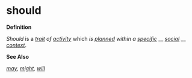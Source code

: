 # should

**Definition**

_Should_ is a [_trait_](https://github.com/gcassel/Modular-Organization-Terminology/blob/master/terms/trait.md) _of_ [_activity_](https://github.com/gcassel/Modular-Organization-Terminology/blob/master/terms/activity.md) which _is_ [_planned_](https://github.com/gcassel/Modular-Organization-Terminology/blob/master/terms/plan.md) _within a_ [_specific_](https://github.com/gcassel/Modular-Organization-Terminology/blob/master/terms/specific) __ [_social_](https://github.com/gcassel/Modular-Organization-Terminology/blob/master/terms/social.md) __ [_context_](https://github.com/gcassel/Modular-Organization-Terminology/blob/master/terms/context.md).

**See Also**

[_may_](may.md)_,_ [_might_](might.md)_,_ [_will_](will.md)

